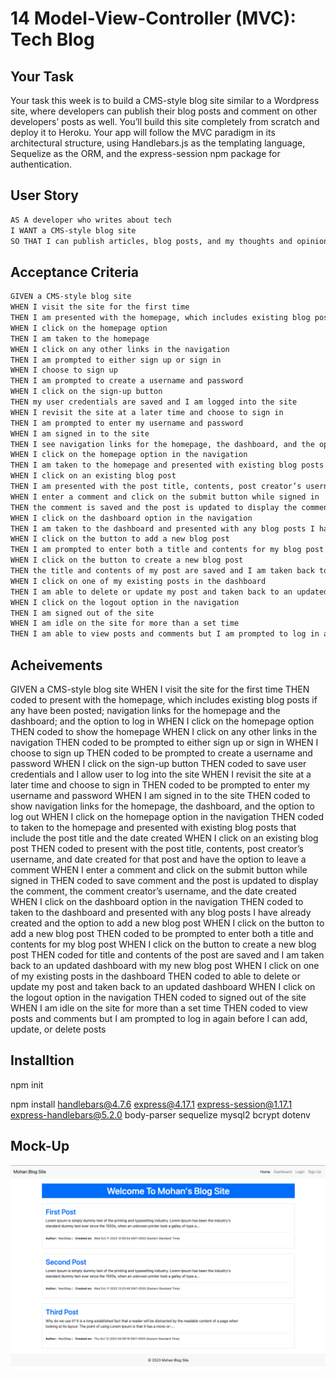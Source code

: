 # 14 Model-View-Controller (MVC): Tech Blog

## Your Task

Your task this week is to build a CMS-style blog site similar to a Wordpress site, where developers can publish their blog posts and comment on other developers’ posts as well. You’ll build this site completely from scratch and deploy it to Heroku. Your app will follow the MVC paradigm in its architectural structure, using Handlebars.js as the templating language, Sequelize as the ORM, and the express-session npm package for authentication.

## User Story

```md
AS A developer who writes about tech
I WANT a CMS-style blog site
SO THAT I can publish articles, blog posts, and my thoughts and opinions
```

## Acceptance Criteria

```md
GIVEN a CMS-style blog site
WHEN I visit the site for the first time
THEN I am presented with the homepage, which includes existing blog posts if any have been posted; navigation links for the homepage and the dashboard; and the option to log in
WHEN I click on the homepage option
THEN I am taken to the homepage
WHEN I click on any other links in the navigation
THEN I am prompted to either sign up or sign in
WHEN I choose to sign up
THEN I am prompted to create a username and password
WHEN I click on the sign-up button
THEN my user credentials are saved and I am logged into the site
WHEN I revisit the site at a later time and choose to sign in
THEN I am prompted to enter my username and password
WHEN I am signed in to the site
THEN I see navigation links for the homepage, the dashboard, and the option to log out
WHEN I click on the homepage option in the navigation
THEN I am taken to the homepage and presented with existing blog posts that include the post title and the date created
WHEN I click on an existing blog post
THEN I am presented with the post title, contents, post creator’s username, and date created for that post and have the option to leave a comment
WHEN I enter a comment and click on the submit button while signed in
THEN the comment is saved and the post is updated to display the comment, the comment creator’s username, and the date created
WHEN I click on the dashboard option in the navigation
THEN I am taken to the dashboard and presented with any blog posts I have already created and the option to add a new blog post
WHEN I click on the button to add a new blog post
THEN I am prompted to enter both a title and contents for my blog post
WHEN I click on the button to create a new blog post
THEN the title and contents of my post are saved and I am taken back to an updated dashboard with my new blog post
WHEN I click on one of my existing posts in the dashboard
THEN I am able to delete or update my post and taken back to an updated dashboard
WHEN I click on the logout option in the navigation
THEN I am signed out of the site
WHEN I am idle on the site for more than a set time
THEN I am able to view posts and comments but I am prompted to log in again before I can add, update, or delete posts
```

## Acheivements

GIVEN a CMS-style blog site
WHEN I visit the site for the first time
THEN coded to present with the homepage, which includes existing blog posts if any have been posted; navigation links for the homepage and the dashboard; and the option to log in
WHEN I click on the homepage option
THEN coded to show the homepage
WHEN I click on any other links in the navigation
THEN coded to be prompted to either sign up or sign in
WHEN I choose to sign up
THEN coded to be prompted to create a username and password
WHEN I click on the sign-up button
THEN coded to save user credentials and I allow user to log into the site
WHEN I revisit the site at a later time and choose to sign in
THEN coded to be prompted to enter my username and password
WHEN I am signed in to the site
THEN coded to show navigation links for the homepage, the dashboard, and the option to log out
WHEN I click on the homepage option in the navigation
THEN coded to taken to the homepage and presented with existing blog posts that include the post title and the date created
WHEN I click on an existing blog post
THEN coded to present with the post title, contents, post creator’s username, and date created for that post and have the option to leave a comment
WHEN I enter a comment and click on the submit button while signed in
THEN coded to save comment and the post is updated to display the comment, the comment creator’s username, and the date created
WHEN I click on the dashboard option in the navigation
THEN coded to  taken to the dashboard and presented with any blog posts I have already created and the option to add a new blog post
WHEN I click on the button to add a new blog post
THEN coded to be prompted to enter both a title and contents for my blog post
WHEN I click on the button to create a new blog post
THEN coded for title and contents of the post are saved and I am taken back to an updated dashboard with my new blog post
WHEN I click on one of my existing posts in the dashboard
THEN coded to able to delete or update my post and taken back to an updated dashboard
WHEN I click on the logout option in the navigation
THEN coded to signed out of the site
WHEN I am idle on the site for more than a set time
THEN coded to view posts and comments but I am prompted to log in again before I can add, update, or delete posts


## Installtion

npm init

npm install handlebars@4.7.6 express@4.17.1 express-session@1.17.1 express-handlebars@5.2.0 body-parser sequelize mysql2 bcrypt dotenv


## Mock-Up

![Screenshot](./public/assets/screenshot-demo.png)
